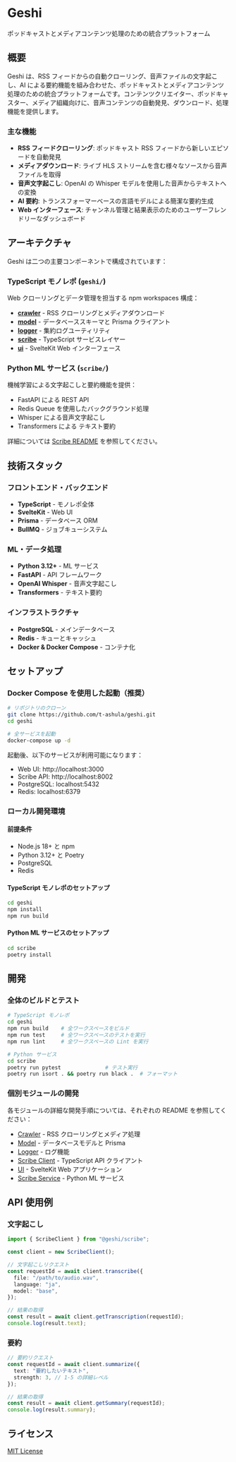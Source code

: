 # Geshi

ポッドキャストとメディアコンテンツ処理のための統合プラットフォーム

## 概要

Geshi は、RSS フィードからの自動クローリング、音声ファイルの文字起こし、AI による要約機能を組み合わせた、ポッドキャストとメディアコンテンツ処理のための統合プラットフォームです。コンテンツクリエイター、ポッドキャスター、メディア組織向けに、音声コンテンツの自動発見、ダウンロード、処理機能を提供します。

### 主な機能

- **RSS フィードクローリング**: ポッドキャスト RSS フィードから新しいエピソードを自動発見
- **メディアダウンロード**: ライブ HLS ストリームを含む様々なソースから音声ファイルを取得
- **音声文字起こし**: OpenAI の Whisper モデルを使用した音声からテキストへの変換
- **AI 要約**: トランスフォーマーベースの言語モデルによる簡潔な要約生成
- **Web インターフェース**: チャンネル管理と結果表示のためのユーザーフレンドリーなダッシュボード

## アーキテクチャ

Geshi は二つの主要コンポーネントで構成されています：

### TypeScript モノレポ (`geshi/`)
Web クローリングとデータ管理を担当する npm workspaces 構成：

- **[crawler](./geshi/crawler/)** - RSS クローリングとメディアダウンロード
- **[model](./geshi/model/)** - データベーススキーマと Prisma クライアント  
- **[logger](./geshi/logger/)** - 集約ログユーティリティ
- **[scribe](./geshi/scribe/)** - TypeScript サービスレイヤー
- **[ui](./geshi/ui/)** - SvelteKit Web インターフェース

### Python ML サービス (`scribe/`)
機械学習による文字起こしと要約機能を提供：

- FastAPI による REST API
- Redis Queue を使用したバックグラウンド処理
- Whisper による音声文字起こし
- Transformers による テキスト要約

詳細については [Scribe README](./scribe/README.md) を参照してください。

## 技術スタック

### フロントエンド・バックエンド
- **TypeScript** - モノレポ全体
- **SvelteKit** - Web UI
- **Prisma** - データベース ORM
- **BullMQ** - ジョブキューシステム

### ML・データ処理
- **Python 3.12+** - ML サービス
- **FastAPI** - API フレームワーク
- **OpenAI Whisper** - 音声文字起こし
- **Transformers** - テキスト要約

### インフラストラクチャ
- **PostgreSQL** - メインデータベース
- **Redis** - キューとキャッシュ
- **Docker & Docker Compose** - コンテナ化

## セットアップ

### Docker Compose を使用した起動（推奨）

```bash
# リポジトリのクローン
git clone https://github.com/t-ashula/geshi.git
cd geshi

# 全サービスを起動
docker-compose up -d
```

起動後、以下のサービスが利用可能になります：
- Web UI: http://localhost:3000
- Scribe API: http://localhost:8002
- PostgreSQL: localhost:5432
- Redis: localhost:6379

### ローカル開発環境

#### 前提条件
- Node.js 18+ と npm
- Python 3.12+ と Poetry
- PostgreSQL
- Redis

#### TypeScript モノレポのセットアップ

```bash
cd geshi
npm install
npm run build
```

#### Python ML サービスのセットアップ

```bash
cd scribe
poetry install
```

## 開発

### 全体のビルドとテスト

```bash
# TypeScript モノレポ
cd geshi
npm run build    # 全ワークスペースをビルド
npm run test     # 全ワークスペースのテストを実行
npm run lint     # 全ワークスペースの Lint を実行

# Python サービス
cd scribe
poetry run pytest              # テスト実行
poetry run isort . && poetry run black .  # フォーマット
```

### 個別モジュールの開発

各モジュールの詳細な開発手順については、それぞれの README を参照してください：

- [Crawler](./geshi/crawler/README.md) - RSS クローリングとメディア処理
- [Model](./geshi/model/README.md) - データベースモデルと Prisma
- [Logger](./geshi/logger/README.md) - ログ機能
- [Scribe Client](./geshi/scribe/README.md) - TypeScript API クライアント
- [UI](./geshi/ui/README.md) - SvelteKit Web アプリケーション
- [Scribe Service](./scribe/README.md) - Python ML サービス

## API 使用例

### 文字起こし

```typescript
import { ScribeClient } from "@geshi/scribe";

const client = new ScribeClient();

// 文字起こしリクエスト
const requestId = await client.transcribe({
  file: "/path/to/audio.wav",
  language: "ja",
  model: "base",
});

// 結果の取得
const result = await client.getTranscription(requestId);
console.log(result.text);
```

### 要約

```typescript
// 要約リクエスト
const requestId = await client.summarize({
  text: "要約したいテキスト",
  strength: 3, // 1-5 の詳細レベル
});

// 結果の取得
const result = await client.getSummary(requestId);
console.log(result.summary);
```

## ライセンス

[MIT License](./LICENSE)
